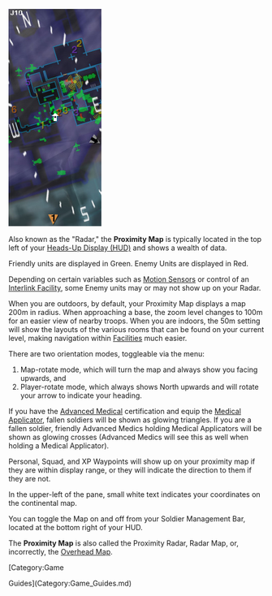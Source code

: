 ![`Proximity_map.jpg`](../images/Proximity_map.jpg "Proximity_map.jpg")

Also known as the "Radar," the **Proximity Map** is typically located in the top
left of your [Heads-Up Display (HUD)](../etc/Heads-up_Display.md) and shows a
wealth of data.

Friendly units are displayed in Green. Enemy Units are displayed in Red.

Depending on certain variables such as
[Motion Sensors](../weapons/Adaptive_Construction_Engine.md#Motion_Sensor_Alarm)
or control of an [Interlink Facility](../locations/Interlink.md), some Enemy units may or may
not show up on your Radar.

When you are outdoors, by default, your Proximity Map displays a map 200m in
radius. When approaching a base, the zoom level changes to 100m for an easier
view of nearby troops. When you are indoors, the 50m setting will show the
layouts of the various rooms that can be found on your current level, making
navigation within [Facilities](../locations/Facilities.md) much easier.

There are two orientation modes, toggleable via the menu:

1. Map-rotate mode, which will turn the map and always show you facing upwards,
   and
2. Player-rotate mode, which always shows North upwards and will rotate your
   arrow to indicate your heading.

If you have the [Advanced Medical](../certifications/Advanced_Medical.md)
certification and equip the
[Medical Applicator](../weapons/Medical_Applicator.md), fallen soldiers will be
shown as glowing triangles. If you are a fallen soldier, friendly Advanced
Medics holding Medical Applicators will be shown as glowing crosses (Advanced
Medics will see this as well when holding a Medical Applicator).

Personal, Squad, and XP Waypoints will show up on your proximity map if they are
within display range, or they will indicate the direction to them if they are
not.

In the upper-left of the pane, small white text indicates your coordinates on
the continental map.

You can toggle the Map on and off from your Soldier Management Bar, located at
the bottom right of your HUD.

The **Proximity Map** is also called the Proximity Radar, Radar Map, or,
incorrectly, the [Overhead Map](Overhead_Map.md).

<!--[Category:Terminology](Category:Terminology.md)--> [Category:Game

Guides](Category:Game_Guides.md)
